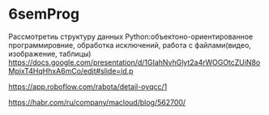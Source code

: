 # 6semProg
Рассмотретиь структуру данных Python:объектоно-ориентированное программировние, обработка исключений, работа с файлами(видео, изображение, таблицы)
https://docs.google.com/presentation/d/1GIahNvhGlyt2a4rWOGOtcZUiN8oMpixT4HqHhxA6mCo/edit#slide=id.p

https://app.roboflow.com/rabota/detail-oyqcc/1

https://habr.com/ru/company/macloud/blog/562700/
